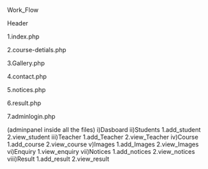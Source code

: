 Work_Flow

Header

1.index.php

2.course-detials.php

3.Gallery.php

4.contact.php

5.notices.php

6.result.php

7.adminlogin.php

(adminpanel inside all the files)
i)Dasboard
ii)Students
  1.add_student
  2.view_student
iii)Teacher
  1.add_Teacher
  2.view_Teacher
iv)Course
  1.add_course
  2.view_course
v)Images
  1.add_Images
  2.view_Images
vi)Enquiry
  1.view_enquiry
vii)Notices
  1.add_notices
  2.view_notices
viii)Result
  1.add_result
  2.view_result
